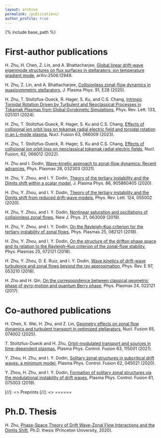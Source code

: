 ```yaml
---
layout: archive
permalink: /publications/
author_profile: true
---
```


{% include base_path %}


First-author publications
======
  H. Zhu, H. Chen, Z. Lin, and A. Bhattacharjee, [Global linear drift-wave eigenmode structures on flux surfaces in stellarators: ion temperature gradient mode](https://arxiv.org/abs/2506.12948), arXiv:2506.12948.

  H. Zhu, Z. Lin, and A. Bhattacharjee, [Collisionless zonal-flow dynamics in quasisymmetric stellarators](https://doi.org/10.1017/S0022377824001739), J. Plasma Phys. 91, E28 (2025).

  H. Zhu, T. Stoltzfus-Dueck, R. Hager, S. Ku, and C.S. Chang, [Intrinsic Toroidal Rotation Driven by Turbulent and Neoclassical Processes in Tokamak Plasmas from Global Gyrokinetic Simulations](https://doi.org/10.1103/PhysRevLett.133.025101), Phys. Rev. Lett. 133, 025101 (2024).

  H. Zhu, T. Stoltzfus-Dueck, R. Hager, S. Ku and C.S. Chang, [Effects of collisional ion orbit loss on tokamak radial electric field and toroidal rotation in an L-mode plasma](https://iopscience.iop.org/article/10.1088/1741-4326/acc815/meta), Nucl. Fusion 63, 066009 (2023).

  H. Zhu, T. Stoltzfus-Dueck, R. Hager, S. Ku and C.S. Chang, [Effects of collisional ion orbit loss on neoclassical tokamak radial electric fields](https://iopscience.iop.org/article/10.1088/1741-4326/ac5b8a/meta), Nucl. Fusion, 62, 066012 (2022).

  H. Zhu and I. Dodin, [Wave-kinetic approach to zonal-flow dynamics: Recent advances](https://pubs.aip.org/aip/pop/article/28/3/032303/835085), Phys. Plasmas 28, 032303 (2021).
  
  H. Zhu, Y. Zhou, and I. Y. Dodin, [Theory of the tertiary instability and the Dimits shift within a scalar model](https://www.cambridge.org/core/product/identifier/S0022377820000823/type/journal_article), J. Plasma Phys. 86, 905860405 (2020).
  
  H. Zhu, Y. Zhou, and I. Y. Dodin, [Theory of the tertiary instability and the Dimits shift from reduced drift-wave models](https://doi.org/10.1103/PhysRevLett.124.055002), Phys. Rev. Lett. 124, 055002 (2020).

  H. Zhu, Y. Zhou, and I. Y. Dodin, [Nonlinear saturation and oscillations of collisionless zonal flows](https://iopscience.iop.org/article/10.1088/1367-2630/ab2251), New J. Phys. 21, 063009 (2019).

  H. Zhu, Y. Zhou, and I. Y. Dodin, [On the Rayleigh–Kuo criterion for the tertiary instability of zonal flows](http://aip.scitation.org/doi/10.1063/1.5038859), Phys. Plasmas 25, 082121 (2018).

  H. Zhu, Y. Zhou, and I. Y. Dodin, [On the structure of the drifton phase space and its relation to the Rayleigh–Kuo criterion of the zonal-flow stability](http://aip.scitation.org/doi/10.1063/1.5039652), Phys. Plasmas 25, 072121 (2018).

  H. Zhu, Y. Zhou, D. E. Ruiz, and I. Y. Dodin, [Wave kinetics of drift-wave turbulence and zonal flows beyond the ray approximation](http://dx.doi.org/10.1103/PhysRevE.97.053210), Phys. Rev. E 97, 053210 (2018).

  H. Zhu and H. Qin, [On the correspondence between classical geometric phase of gyro-motion and quantum Berry phase](https://pubs.aip.org/aip/pop/article/24/2/022121/109249), Phys. Plasmas 24, 022121 (2017).

Co-authored publications
======
H. Chen, X. Wei, H. Zhu, and Z. Lin, [Geometry effects on zonal flow dynamics and turbulent transport in optimized stellarators](https://iopscience.iop.org/article/10.1088/1741-4326/adde6f/meta), Nucl. Fusion 65, 074002 (2025).

T. Stoltzfus-Dueck and H. Zhu, [Orbit-modulated transport and sources in time-dependent plasmas](https://iopscience.iop.org/article/10.1088/1361-6587/ac2034/meta), Plasma Phys. Control. Fusion 63, 115001 (2021).

Y. Zhou, H. Zhu, and I. Y. Dodin, [Solitary zonal structures in subcritical drift waves: a minimum model](https://iopscience.iop.org/article/10.1088/1361-6587/ab78f3), Plasma Phys. Control. Fusion 62, 045021 (2020).

Y. Zhou, H. Zhu, and I. Y. Dodin, [Formation of solitary zonal structures via the modulational instability of drift waves](https://iopscience.iop.org/article/10.1088/1361-6587/ab16a8), Plasma Phys. Control. Fusion 61, 075003 (2019).


[//]: <> Preprints
[//]: <> ======

Ph.D. Thesis
======
  H. Zhu, [Phase-Space Theory of Drift Wave-Zonal Flow Interactions and the Dimits Shift](https://dataspace.princeton.edu/handle/88435/dsp01dv13zx27n), Ph.D. thesis (Princeton University, 2020). 
